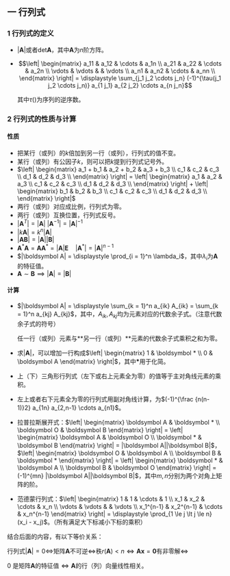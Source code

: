 ## 一 行列式

### 1 行列式的定义

- $|\boldsymbol A|$或者$\mathrm{det} \boldsymbol A$，其中$\boldsymbol{A}$为$n$阶方阵。

- $$\left| \begin{matrix} a_11 & a_12 & \cdots & a_1n \\ a_21 & a_22 & \cdots & a_2n \\ \vdots & \vdots & & \vdots \\ a_n1 & a_n2 & \cdots & a_nn \\ \end{matrix} \right| = \displaystyle \sum_{j_1 j_2 \cdots j_n} (-1)^{\tau(j_1 j_2 \cdots j_n)} a_{1 j_1} a_{2 j_2} \cdots a_{n j_n}$$

  其中$\tau()$为序列的逆序数。

### 2 行列式的性质与计算

#### 性质

- 把某行（或列）的$k$倍加到另一行（或列），行列式的值不变。
- 某行（或列）有公因子$k$，则可以把$k$提到行列式记号外。
- $\left| \begin{matrix} a_1 + b_1 & a_2 + b_2 & a_3 + b_3 \\ c_1 & c_2 & c_3 \\ d_1 & d_2 & d_3 \\ \end{matrix} \right| = \left| \begin{matrix} a_1 & a_2 & a_3 \\ c_1 & c_2 & c_3 \\ d_1 & d_2 & d_3 \\ \end{matrix} \right| + \left| \begin{matrix} b_1 & b_2 & b_3 \\ c_1 & c_2 & c_3 \\ d_1 & d_2 & d_3 \\ \end{matrix} \right|$
- 两行（或列）对应成比例，行列式为零。
- 两行（或列）互换位置，行列式反号。
- $|\boldsymbol A^T| = |\boldsymbol A|$ $|\boldsymbol A^{-1}| = |\boldsymbol A|^{-1}$
- $|k \boldsymbol A| = k^n |\boldsymbol A|$
- $|\boldsymbol{AB}| = |\boldsymbol A||\boldsymbol B|$
- $\boldsymbol A^* \boldsymbol A = \boldsymbol A \boldsymbol A^* = |\boldsymbol A| \boldsymbol E \quad |\boldsymbol A^*| = |\boldsymbol A|^{n-1}$
- $|\boldsymbol A| = \displaystyle \prod_{i = 1}^n \lambda_i$，其中$\lambda_i$为$\boldsymbol A$的特征值。
- $\boldsymbol A \sim \boldsymbol B \implies |\boldsymbol A| = |\boldsymbol B|$

#### 计算

- $|\boldsymbol A| = \displaystyle \sum_{k = 1}^n a_{ik} A_{ik} = \sum_{k = 1}^n a_{kj} A_{kj}$，其中，$A_{ik}, A_{kj}$均为元素对应的代数余子式。（注意代数余子式的符号）

  任一行（或列）元素与**另一行（或列）**元素的代数余子式乘积之和为零。

- 求$|\boldsymbol{A}|$，可以增加一行构成$\left| \begin{matrix} 1 & \boldsymbol * \\ 0 & \boldsymbol A \end{matrix} \right|$，其中$\boldsymbol{*}$用于化简。

- 上（下）三角形行列式（左下或右上元素全为零）的值等于主对角线元素的乘积。

- 左上或者右下元素全为零的行列式用副对角线计算，为$(-1)^{\frac {n(n-1)}2} a_{1n} a_{2,n-1} \cdots a_{n1}$。

- 拉普拉斯展开式：$\left| \begin{matrix} \boldsymbol A & \boldsymbol * \\ \boldsymbol O & \boldsymbol B \end{matrix} \right| = \left| \begin{matrix} \boldsymbol A & \boldsymbol O \\ \boldsymbol * & \boldsymbol B \end{matrix} \right| = |\boldsymbol A||\boldsymbol B|$，$\left| \begin{matrix} \boldsymbol O & \boldsymbol A \\ \boldsymbol B & \boldsymbol * \end{matrix} \right| = \left| \begin{matrix} \boldsymbol * & \boldsymbol A \\ \boldsymbol B & \boldsymbol O \end{matrix} \right| = (-1)^{mn} |\boldsymbol A||\boldsymbol B|$，其中$m,n$分别为两个对角上矩阵的阶。

- 范德蒙行列式：$\left| \begin{matrix} 1 & 1 & \cdots & 1 \\ x_1 & x_2 & \cdots & x_n \\ \vdots & \vdots & & \vdots \\ x_1^{n-1} & x_2^{n-1} & \cdots & x_n^{n-1} \end{matrix} \right| = \displaystyle \prod_{1 \le j \lt j \le n} (x_i - x_j)$。（所有满足大下标减小下标的乘积）

结合后面的内容，有以下等价关系：

行列式$|\boldsymbol A| = 0 \iff$矩阵$\boldsymbol A$不可逆$\iff$秩$r(\boldsymbol A) \lt n \iff \boldsymbol{Ax} = \boldsymbol 0$有非零解$\iff$

0 是矩阵$\boldsymbol A$的特征值$\iff \boldsymbol A$的行（列）向量线性相关。

